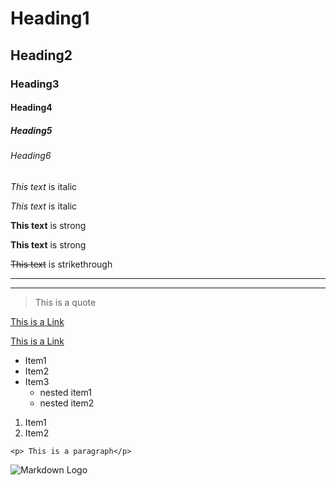 <!-- Headings -->
# Heading1
## Heading2
### Heading3
#### Heading4
##### Heading5
###### Heading6

<!-- Emphasis -->

<!-- Italics -->

*This text* is italic

_This text_ is italic

<!-- Strong -->
**This text** is strong

__This text__ is strong

<!-- Strikethrough -->

~~This text~~ is strikethrough

<!-- Horizontal Rule -->

---
___

<!-- blockquote -->
> This is a quote

<!-- Links -->
[This is a Link](https://github.com/shubham-patel26/markdown-tutorial)


[This is a Link](https://github.com/shubham-patel26/markdown-tutorial "this is the tile of the link")

<!-- Unordered List -->

* Item1
* Item2
* Item3
    <!-- Nested list -->
    * nested item1
    * nested item2


<!-- Ordered List -->

1. Item1
2. Item2

<!-- Inline Code Block -->
`<p> This is a paragraph</p>`

<!-- Images -->
![Markdown Logo](https://markdown-here.com/img/icon256.png)



